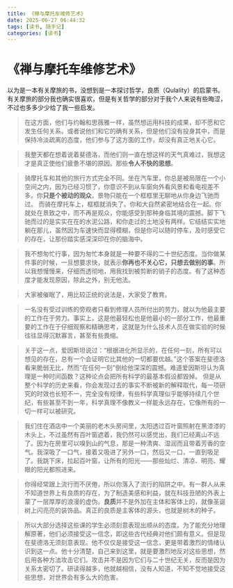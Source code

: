 ```yaml
---
title: 《禅与摩托车维修艺术》
date: 2025-06-27 06:44:32
tags: [读书, 随手记]
categories: [读书]
---
```


# 《禅与摩托车维修艺术》

以为是一本有关摩旅的书，没想到是一本探讨哲学，良质（Qulality）的启蒙书。有关摩旅的部分我也确实很喜欢，但是有关哲学的部分对于我个人来说有些晦涩，不过也多多少少给了我一些启发。





> 在这方面，他们与约翰和思薇雅一样，虽然想运用科技的成果，却不愿和它发生任何关系。或者说他们和它的确有关系，但是他们没有投身其中，而是保持冷淡疏离的态度，他们参与了这方面的工作，却没有真正地关心它。

> 我整天都在想着说着斐德洛，而他们则一直在想这样的天气真难过，我想这才是真正使他们疲惫不堪的原因。那些**令人不快的思想**。

> 骑摩托车和其他的旅行方式完全不同。坐在汽车里，你总是被局限在一个小空间之内，因为已经习惯了，你意识不到从车窗向外看风景和看电视差不多。你**只是个被动的观众**，景物只能在一个框框里无聊地从你身边飞驰而过。
> 而骑在摩托车上，框框就消失了。你和大自然紧密地结合在一起。你就处在景致之中，而不再是观众，你能感受到那种身临其境的震撼。脚下飞驰而过的是实实在在的水泥公路，和你走过的土地没有两样。它结结实实地躺在那儿，虽然因为车速快而显得模糊，但是你可以随时停车，及时感受它的存在，让那份踏实感深深印在你的脑海中。

> 我不想匆忙行事，因为匆忙本身就是一种要不得的二十世纪态度。当你做某件事的时候，一旦想要求快，就表示**你再也不关心它，只想去做别的事**。所以我想慢慢来，仔细而透彻地，用我找到被剪断的销子的态度。有了这种态度才能发现原因，除此之外，别无他法。

> 大家被催眠了，用比较正统的说法是，大家受了教育。

> 一名没有受过训练的旁观者只看到修理人员所付出的劳力，就以为他最主要的工作在于劳力。事实上，这是他最轻松也是他最小的一部分工作，他最重要的工作在于仔细观察和精确思考，这就是为什么技术人员在做实验的时候往往显得沉默寡言，甚至有些畏缩。

> 关于这一点，爱因斯坦说过：“根据进化所显示的，在任何一刻，所有可以想见的存在，总有一个会证明它比其他的一切都要优越。”这个答案在斐德洛看来脆弱无比，然而“在任何一刻”倒给他深深的震撼。难道爱因斯坦认为真理是一种时间函数？这种论点会把所有科学的最基本假设都毁掉。
> 但是从整个科学的历史来看，你会发现过去的事实不断被新的解释取代，每一项研究的时效也长短不一，完全没有规律，有些科学真理似乎能够持续几个世纪，有些甚至不到一年，科学真理不像教义一样能永远存在，它像所有的一切一样可以被研究。

> 我们住在酒店中一个美丽的老木头房间里，太阳透过百叶窗照射在黑漆漆的木头上，不过虽然有百叶窗遮着，我仍然可以感觉出，我们已经离山不远了。因为在房里可以嗅到山的气息，那是一种清爽、湿润而且带着芳香的空气。我深吸了一口气，接着又吸进了另外一口，然后又一口，一直到吸足了。我跳下床，拉起百叶窗，让所有的阳光——那些灿烂、清凉、明亮、耀眼的阳光都照进来。

> 你得经常跟上流行而不厌倦，所以你落入了流行的陷阱之中。有一群人从来不知道世界上有良质的存在，为了制造美感和利益，就在科技丑陋的外表上蒙了一层厚厚的浪漫的虚伪。**良质**并不是外加在主体和客体上的，就像圣诞树上闪亮亮的装饰品。真正的良质是主客体的源头，也就是树木的种子。

> 所以大部分选择这些课的学生必须刻意表现出顺从的态度。为了能充分地理解原著，他们必须接受这一信念，即这些古代经典对他们颇有意义。但是现在斐德洛无须刻意表现。他不仅仅是接受这一信念，更是带着激烈的情绪认识到这一点。他十分清楚，自己来到这里，就是要激烈地反对这些思想，然后用各种方法攻击它们。攻击并不是因为它们与二十世纪无关，反而是因为关系太密切了。研读得越多，他就越相信，没有人知道，不知不觉地接受这些思想，对世界会有多么大的危害。

